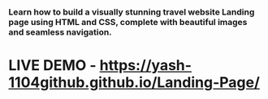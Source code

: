### Learn how to build a visually stunning travel website Landing page using **HTML** and **CSS**, complete with beautiful images and seamless navigation.
# LIVE DEMO - https://yash-1104github.github.io/Landing-Page/
